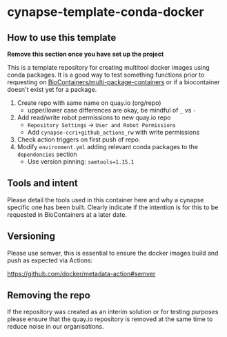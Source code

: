 # cynapse-template-conda-docker

## How to use this template

**Remove this section once you have set up the project**

This is a template repository for creating multitool docker images using conda packages.  It is a good way to test
something functions prior to requesting on [BioContainers/multi-package-containers][multi-pack] or if a biocontainer
doesn't exist yet for a package.

1. Create repo with same name on quay.io (org/repo)
    - upper/lower case differences are okay, be mindful of `_` vs `-`
2. Add read/write robot permissions to new quay.io repo
    - `Repository Settings` -> `User and Robot Permissions`
    - Add `cynapse-ccri+github_actions_rw` with write permissions
3. Check action triggers on first push of repo.
4. Modify `environment.yml` adding relevant conda packages to the `dependencies` section
    - Use version pinning: `samtools=1.15.1`

## Tools and intent

Please detail the tools used in this container here and why a cynapse specific one has been built.  Clearly indicate if
the intention is for this to be requested in BioContainers at a later date.

## Versioning

Please use semver, this is essential to ensure the docker images build and push as expected via Actions:

https://github.com/docker/metadata-action#semver

<!-- refs -->
[multi-pack]: https://github.com/BioContainers/multi-package-containers

## Removing the repo

If the repository was created as an interim solution or for testing purposes please ensure that the quay.io repository
is removed at the same time to reduce noise in our organisations.